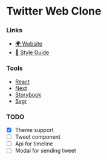 # Twitter Web Clone

### Links
- [🌍 Website]()
- [🦄 Style Guide]()

### Tools
- [React](https://reactjs.org)
- [Next](https://nextjs.org)
- [Storybook](https://storybook.js.org)
- [Svgr](https://react-svgr.com)


### TODO
- [x] Theme support
- [ ] Tweet component
- [ ] Api for timeline
- [ ] Modal for sending tweet